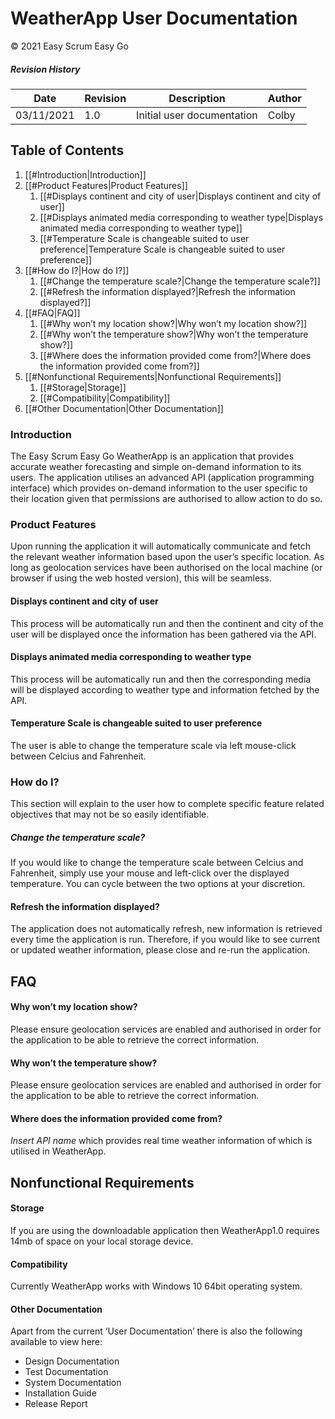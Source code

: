 # WeatherApp User Documentation
© 2021 Easy Scrum Easy Go

##### Revision History
Date        | Revision | Description | Author
------------ | ------------ | ------------ | ------------ 
03/11/2021 | 1.0 | Initial user documentation | Colby 

## Table of Contents

1. [[#Introduction|Introduction]]
2. [[#Product Features|Product Features]]
	1. [[#Displays continent and city of user|Displays continent and city of user]]
	2. [[#Displays animated media corresponding to weather type|Displays animated media corresponding to weather type]]
	3. [[#Temperature Scale is changeable suited to user preference|Temperature Scale is changeable suited to user preference]]
3. [[#How do I?|How do I?]]
	1. [[#Change the temperature scale?|Change the temperature scale?]]
	2. [[#Refresh the information displayed?|Refresh the information displayed?]]
4. [[#FAQ|FAQ]]
	1. [[#Why won’t my location show?|Why won’t my location show?]]
	2. [[#Why won’t the temperature show?|Why won’t the temperature show?]]
	3. [[#Where does the information provided come from?|Where does the information provided come from?]]
5. [[#Nonfunctional Requirements|Nonfunctional Requirements]]
	1. [[#Storage|Storage]]
	2. [[#Compatibility|Compatibility]]
6. [[#Other Documentation|Other Documentation]]

### Introduction
The Easy Scrum Easy Go WeatherApp is an application that provides accurate weather forecasting and simple on-demand information to its users. The application utilises an advanced API (application programming interface) which provides on-demand information to the user specific to their location given that permissions are authorised to allow action to do so.

### Product Features
Upon running the application it will automatically communicate and fetch the relevant weather information based upon the user’s specific location. As long as geolocation services have been authorised on the local machine (or browser if using the web hosted version), this will be seamless. 

#### Displays continent and city of user
This process will be automatically run and then the continent and city of the user will be displayed once the information has been gathered via the API.

#### Displays animated media corresponding to weather type
This process will be automatically run and then the corresponding media will be displayed according to weather type and information fetched by the API.

#### Temperature Scale is changeable suited to user preference
The user is able to change the temperature scale via left mouse-click between Celcius and Fahrenheit.

### How do I?
This section will explain to the user how to complete specific feature related objectives that may not be so easily identifiable. 

##### Change the temperature scale?
If you would like to change the temperature scale between Celcius and Fahrenheit, simply use your mouse and left-click over the displayed temperature. You can cycle between the two options at your discretion.

#### Refresh the information displayed?
The application does not automatically refresh, new information is retrieved every time the application is run. Therefore, if you would like to see current or updated weather information, please close and re-run the application.

## FAQ
#### Why won’t my location show?
Please ensure geolocation services are enabled and authorised in order for the application to be able to retrieve the correct information.

#### Why won’t the temperature show?
Please ensure geolocation services are enabled and authorised in order for the application to be able to retrieve the correct information.

#### Where does the information provided come from?
*Insert API name*
which provides real time weather information of which is utilised in WeatherApp.

## Nonfunctional Requirements

#### Storage
If you are using the downloadable application then WeatherApp1.0 requires 14mb of space on your local storage device.

#### Compatibility
Currently WeatherApp works with Windows 10 64bit operating system.

#### Other Documentation
Apart from the current ‘User Documentation’ there is also the following available to view here:

- Design Documentation
- Test Documentation
- System Documentation
- Installation Guide
- Release Report